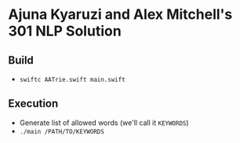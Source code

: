 # Ajuna Kyaruzi and Alex Mitchell's 301 NLP Solution
## Build
* `swiftc AATrie.swift main.swift`
## Execution
* Generate list of allowed words (we'll call it `KEYWORDS`)
* `./main /PATH/TO/KEYWORDS`
